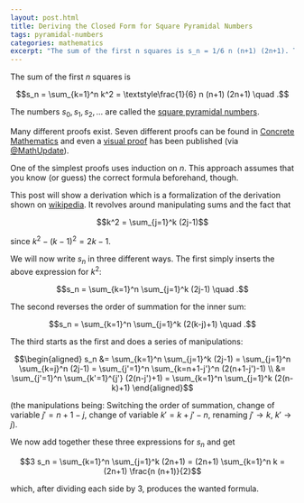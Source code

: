 ```yaml
---
layout: post.html
title: Deriving the Closed Form for Square Pyramidal Numbers
tags: pyramidal-numbers
categories: mathematics
excerpt: "The sum of the first n squares is s_n = 1/6 n (n+1) (2n+1). The numbers s_0, s_1, s_2, ... are called the square pyramidal numbers. Many different proofs exist. Seven different proofs can be found in Concrete Mathematics and even a visual proof has been published. One of the simplest proofs uses induction on n. This approach assumes that you know (or guess) the correct formula beforehand, though. This post will show a derivation which is a formalization of the derivation shown on wikipedia."
---
```

The sum of the first *n* squares is

$$s_n = \sum_{k=1}^n k^2 = \textstyle\frac{1}{6} n (n+1) (2n+1) \quad .$$

The numbers $s_0, s_1, s_2, \ldots$ are called the [square pyramidal numbers](http://oeis.org/A000330).

Many different proofs exist. Seven different proofs can be found in [Concrete Mathematics](http://www.amazon.com/gp/product/0201558025?ie=UTF8&tag=sputsoft-20&linkCode=as2&camp=1789&creative=390957&creativeASIN=0201558025) and even a [visual proof](http://www.maa.org/programs/faculty-and-departments/classroom-capsules-and-notes/proof-without-words-sum-of-squares-0) has been published (via [@MathUpdate](https://twitter.com/MathUpdate)).

One of the simplest proofs uses induction on *n*. This approach assumes that you know (or guess) the correct formula beforehand, though.

This post will show a derivation which is a formalization of the derivation shown on [wikipedia](http://en.wikipedia.org/wiki/Square_pyramidal_number#Derivation_of_the_summation_formula).<span></span> It revolves around manipulating sums and the fact that

$$k^2 = \sum_{j=1}^k (2j-1)$$

since $k^2 - (k-1)^2 = 2k-1$.

We will now write $s_n$ in three different ways. The first simply inserts the above expression for $k^2$:

$$s_n = \sum_{k=1}^n \sum_{j=1}^k (2j-1) \quad .$$

The second reverses the order of summation for the inner sum:

$$s_n = \sum_{k=1}^n \sum_{j=1}^k (2(k-j)+1) \quad .$$

The third starts as the first and does a series of manipulations:

$$\begin{aligned} s_n &= \sum_{k=1}^n \sum_{j=1}^k (2j-1) = \sum_{j=1}^n \sum_{k=j}^n (2j-1) = \sum_{j'=1}^n \sum_{k=n+1-j'}^n (2(n+1-j')-1) \\ &= \sum_{j'=1}^n \sum_{k'=1}^{j'} (2(n-j')+1) = \sum_{k=1}^n \sum_{j=1}^k (2(n-k)+1) \end{aligned}$$

(the manipulations being: Switching the order of summation, change of variable $j' = n+1-j$, change of variable $k' = k+j'-n$, renaming $j' \rightarrow k$, $k' \rightarrow j$).

We now add together these three expressions for $s_n$ and get

$$3 s_n = \sum_{k=1}^n \sum_{j=1}^k (2n+1) = (2n+1) \sum_{k=1}^n k = (2n+1) \frac{n (n+1)}{2}$$

which, after dividing each side by 3, produces the wanted formula.
